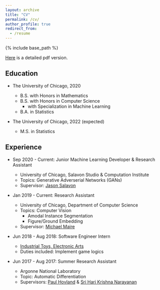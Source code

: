 ```yaml
---
layout: archive
title: "CV"
permalink: /cv/
author_profile: true
redirect_from:
  - /resume
---
```


{% include base_path %}

[Here](/_docs/cv.pdf) is a detailed pdf version.

## Education
* The University of Chicago, 2020
  * B.S. with Honors in Mathematics
  * B.S. with Honors in Computer Science <br/>
    * with Specialization in Machine Learning
  * B.A. in Statistics

* The University of Chicago, 2022 (expected)
  * M.S. in Statistics

## Experience
* Sep 2020 - Current: Junior Machine Learning Developer & Research Assistant
  * University of Chicago, Salavon Studio & Computation Institute
  * Topics: Generative Adverserial Networks (GANs)
  * Supervisor: [Jason Salavon](http://salavon.com/page/contact-representation/)

* Jan 2019 - Current: Research Assistant
  * University of Chicago, Department of Computer Science
  * Topics: Computer Vision
    * Amodal Instance Segmentation
    * Figure/Ground Embedding
  * Supervisor: [Michael Maire](https://ttic.uchicago.edu/~mmaire/)

* Jun 2018 - Aug 2018: Software Engineer Intern
  * [Industrial Toys, Electronic Arts](https://www.ea.com/ea-studios/industrial-toys)
  * Duties included: Implement game logics

* Jun 2017 - Aug 2017: Summer Research Assistant
  * Argonne National Laboratory
  * Topic: Automatic Differentiation
  * Supervisors: [Paul Hovland](https://www.anl.gov/profile/paul-hovland) & [Sri Hari Krishna Narayanan](https://www.mcs.anl.gov/~snarayan/)
  
